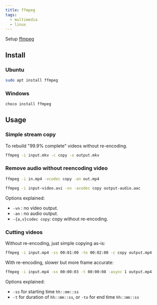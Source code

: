 ```yaml
---
title: ffmpeg
tags:
  - multimedia
  - linux
---
```


Setup [ffmpeg](https://ffmpeg.org)

## Install

### Ubuntu

```sh
sudo apt install ffmpeg
```

### Windows

```powershell
choco install ffmpeg
```

## Usage

### Simple stream copy

To rebuild "99.9% complete" videos without re-encoding.

```sh
ffmpeg -i input.mkv -c copy -o output.mkv
```
### Remove audio without reencoding video

```sh
ffmpeg -i in.mp4 -vcodec copy -an out.mp4
```

```sh
ffmpeg -i input-video.avi -vn -acodec copy output-audio.aac
```

Options explained:

- `-vn` : no video output.
- `-an` : no audio output.
- `-{a,v}codec copy`: copy without re-encoding.

### Cutting videos

Without re-encoding, just simple copying as-is:

```sh
ffmpeg -i input.mp4 -ss 00:01:00 -to 00:02:00 -c copy output.mp4
```

With re-encoding, slower but more frame accurate:

```sh
ffmpeg -i input.mp4 -ss 00:00:03 -t 00:00:08 -async 1 output.mp4
```

Options explained:
- `-ss` for starting time `hh::mm::ss`
- `-t` for duration of `hh::mm::ss`, or `-to` for end time `hh::mm::ss`
